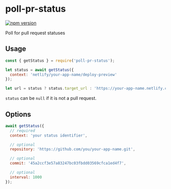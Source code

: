 # poll-pr-status

[![npm version](https://badge.fury.io/js/poll-pr-status.svg)](https://badge.fury.io/js/poll-pr-status)

Poll for pull request statuses

## Usage

```js
const { getStatus } = require('poll-pr-status');

let status = await getStatus({
  context: 'netlify/your-app-name/deploy-preview'
});

let url = status ? status.target_url : 'https://your-app-name.netlify.com';
```

`status` can be `null` if it is not a pull request.

## Options

```js
await getStatus({
  // required
  context: 'your status identifier',

  // optional
  repository: 'https://github.com/you/your-app-name.git',

  // optional
  commit: '45a2ccf3e57a83247bc03fbdd03569cfca1ed4f7',

  // optional
  interval: 1000
});
```
